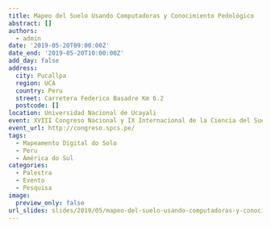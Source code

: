 ```yaml
---
title: Mapeo del Suelo Usando Computadoras y Conocimiento Pedológico
abstract: []
authors:
  - admin
date: '2019-05-20T09:00:00Z'
date_end: '2019-05-20T10:00:00Z'
add_day: false
address:
  city: Pucallpa
  region: UCA
  country: Peru
  street: Carretera Federico Basadre Km 6.2
  postcode: []
location: Universidad Nacional de Ucayali
event: XVIII Congreso Nacional y IX Internacional de la Ciencia del Suelo
event_url: http://congreso.spcs.pe/
tags:
  - Mapeamento Digital do Solo
  - Peru
  - América do Sul
categories:
  - Palestra
  - Evento
  - Pesquisa
image:
  preview_only: false
url_slides: slides/2019/05/mapeo-del-suelo-usando-computadoras-y-conocimiento-pedologico
---
```


